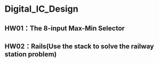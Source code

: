 # Digital_IC_Design

## HW01：The 8-input Max-Min Selector
## HW02：Rails(Use the stack to solve the railway station problem)
